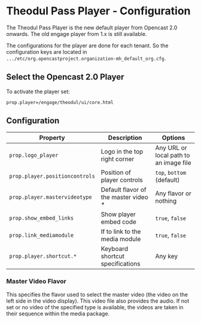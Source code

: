 Theodul Pass Player - Configuration
===================================

The Theodul Pass Player is the new default player from Opencast 2.0 onwards.  The old engage player from 1.x is still
available.

The configurations for the player are done for each tenant. So the configuration keys are located in
`.../etc/org.opencastproject.organization-mh_default_org.cfg`.

Select the Opencast 2.0 Player
------------------------------

To activate the player set:

    prop.player=/engage/theodul/ui/core.html


Configuration
-------------

|Property                       | Description                          | Options                                |
|-------------------------------|--------------------------------------|----------------------------------------|
|`prop.logo_player`             | Logo in the top right corner         | Any URL or local path to an image file |
|`prop.player.positioncontrols` | Position of player controls          | `top`, `bottom` (default)              |
|`prop.player.mastervideotype`  | Default flavor of the master video * | Any flavor or nothing                  |
|`prop.show_embed_links`        | Show player embed code               | `true`, `false`                        |
|`prop.link_mediamodule`        | If to link to the media module       | `true`, `false`                        |
|`prop.player.shortcut.*`       | Keyboard shortcut specifications     | Any key                                |


### Master Video Flavor

This specifies the flavor used to select the master video (the video on the left side in the video display). This video
file also provides the audio. If not set or no video of the specified type is available, the videos are taken in their
sequence within the media package.

